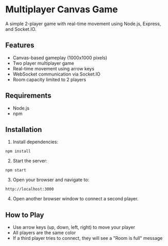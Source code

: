 # Multiplayer Canvas Game

A simple 2-player game with real-time movement using Node.js, Express, and Socket.IO.

## Features

- Canvas-based gameplay (1000x1000 pixels)
- Two player multiplayer game
- Real-time movement using arrow keys
- WebSocket communication via Socket.IO
- Room capacity limited to 2 players

## Requirements

- Node.js
- npm

## Installation

1. Install dependencies:
```
npm install
```

2. Start the server:
```
npm start
```

3. Open your browser and navigate to:
```
http://localhost:3000
```

4. Open another browser window to connect a second player.

## How to Play

- Use arrow keys (up, down, left, right) to move your player
- All players are the same color
- If a third player tries to connect, they will see a "Room is full" message 